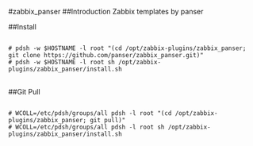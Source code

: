 #zabbix_panser
##Introduction
Zabbix templates by panser

##Install
<pre>
<code>
# pdsh -w $HOSTNAME -l root "(cd /opt/zabbix-plugins/zabbix_panser; git clone https://github.com/panser/zabbix_panser.git)"
# pdsh -w $HOSTNAME -l root sh /opt/zabbix-plugins/zabbix_panser/install.sh
</code>
</pre>

##Git Pull
<pre>
<code>
# WCOLL=/etc/pdsh/groups/all pdsh -l root "(cd /opt/zabbix-plugins/zabbix_panser; git pull)"
# WCOLL=/etc/pdsh/groups/all pdsh -l root sh /opt/zabbix-plugins/zabbix_panser/install.sh
</code>
</pre>
